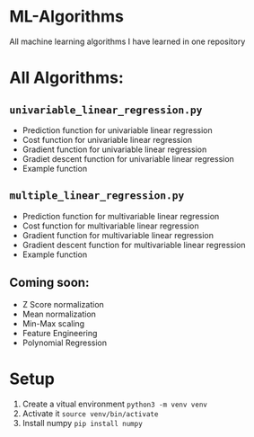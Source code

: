 # ML-Algorithms
 All machine learning algorithms I have learned in one repository

# All Algorithms:
## ```univariable_linear_regression.py```
- Prediction function for univariable linear regression
- Cost function for univariable linear regression
- Gradient function for univariable linear regression
- Gradiet descent function for univariable linear regression
- Example function
## ```multiple_linear_regression.py```
- Prediction function for multivariable linear regression
- Cost function for multivariable linear regression
- Gradient function for multivariable linear regression
- Gradient descent function for multivariable linear regression
- Example function
## Coming soon:
- Z Score normalization
- Mean normalization
- Min-Max scaling
- Feature Engineering
- Polynomial Regression

# Setup
1. Create a vitual environment
    ```python3 -m venv venv```
2. Activate it
    ```source venv/bin/activate```
3. Install numpy
    ```pip install numpy```